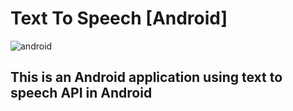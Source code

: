 # Text To Speech [Android]
![android](https://github.com/YoussefAboelwafa/Android_Text-To-Speech/assets/96186143/ada7b570-9db1-40f3-b894-835a7f0bcd23)

## This is an Android application using text to speech API in Android
